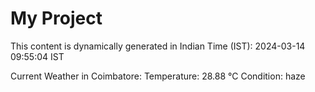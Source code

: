 # My Project

This content is dynamically generated in Indian Time (IST): 2024-03-14 09:55:04 IST


Current Weather in Coimbatore:
Temperature: 28.88 °C
Condition: haze
